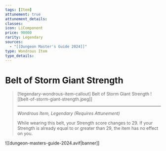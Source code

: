 ```yaml
---
tags: [Item]
attunement: true
attunement_details: 
classes: 
icon: LiComponent
price: 90000
rarity: Legendary
sources:
  - "[[Dungeon Master's Guide 2024]]"
type: Wondrous Item
type_details: 
---
```

# Belt of Storm Giant Strength
>[!legendary-wondrous-item-callout] Belt of Storm Giant Strength
>![[belt-of-storm-giant-strength.jpeg]]
>
>---
>*Wondrous Item, Legendary (Requires Attunement)*
>
>While wearing this belt, your Strength score changes to 29. If your Strength is already equal to or greater than 29, the item has no effect on you.

![[dungeon-masters-guide-2024.avif|banner]]